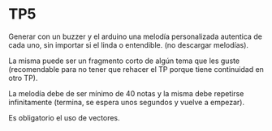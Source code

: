 # TP5
Generar con un buzzer y el arduino una melodía personalizada autentica de cada uno, sin importar si el linda o entendible.  (no descargar melodías).

La misma puede ser un fragmento corto de algún tema que les guste (recomendable para no tener que rehacer el TP porque tiene continuidad en otro TP).

La melodía debe de ser mínimo de 40 notas y la misma debe repetirse infinitamente (termina, se espera unos segundos y vuelve a empezar).

Es obligatorio el uso de vectores.

